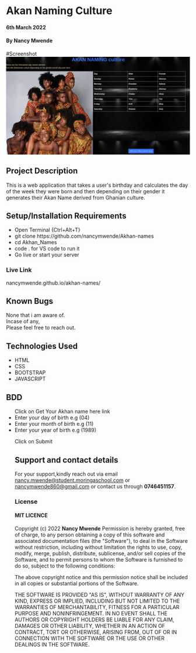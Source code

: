 # Akan Naming Culture
####  6th March 2022
#### By **Nancy Mwende**

#Screenshot
<img src="images/Screenshot.png">

## Project Description
This is a web application that takes a user's birthday and calculates the day of the week they were born and then depending on their gender it generates their Akan Name derived from Ghanian culture.

## Setup/Installation Requirements
<ul>
<li>Open Terminal {Ctrl+Alt+T}</li>
<li>git clone https://github.com/nancymwende/Akhan-names</li>
<li>cd Akhan_Names </li>
<li>code . for VS code to run it<l/li>
<li>Go live or start your server</li>
</ul>

### Live Link
<a>nancymwende.github.io/akhan-names/</a>


## Known Bugs

None that i am aware of.<br>Incase of any,<br>Please feel free to reach out.

## Technologies Used

<ul>
<li>HTML</li>
<li>CSS</li>
<li>BOOTSTRAP</li>
<li>JAVASCRIPT</li>
</ul>

  ## BDD
  <ul>
  Click on  Get Your Akhan name here link

<li>Enter your day of birth e.g (04)</li>
<li>Enter your month of birth e.g (11)</li>
<li>Enter your year of birth e.g (1989)</li>
<p>Click on Submit</p>

## Support and contact details
For your support,kindly reach out via email nancy.mwende@student.moringaschool.com or nancymwende860@gmail.com or contact us through **0746451157**.

### License

 #### MIT LICENCE

Copyright (c) 2022 **Nancy Mwende**
Permission is hereby granted, free of charge, to any person obtaining a copy
of this software and associated documentation files (the "Software"), to deal
in the Software without restriction, including without limitation the rights
to use, copy, modify, merge, publish, distribute, sublicense, and/or sell
copies of the Software, and to permit persons to whom the Software is
furnished to do so, subject to the following conditions:

The above copyright notice and this permission notice shall be included in all
copies or substantial portions of the Software.

THE SOFTWARE IS PROVIDED "AS IS", WITHOUT WARRANTY OF ANY KIND, EXPRESS OR
IMPLIED, INCLUDING BUT NOT LIMITED TO THE WARRANTIES OF MERCHANTABILITY,
FITNESS FOR A PARTICULAR PURPOSE AND NONINFRINGEMENT. IN NO EVENT SHALL THE
AUTHORS OR COPYRIGHT HOLDERS BE LIABLE FOR ANY CLAIM, DAMAGES OR OTHER
LIABILITY, WHETHER IN AN ACTION OF CONTRACT, TORT OR OTHERWISE, ARISING FROM,
OUT OF OR IN CONNECTION WITH THE SOFTWARE OR THE USE OR OTHER DEALINGS IN THE
SOFTWARE.
  
